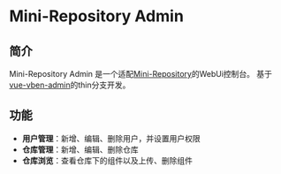 

<h1>Mini-Repository Admin</h1>


## 简介

Mini-Repository Admin 是一个适配[Mini-Repository](https://toscode.gitee.com/renqiwei/mini-repository)的WebUi控制台。
基于[vue-vben-admin](https://github.com/vbenjs/vue-vben-admin/tree/thin)的thin分支开发。

## 功能

- **用户管理**：新增、编辑、删除用户，并设置用户权限
- **仓库管理**：新增、编辑、删除仓库
- **仓库浏览**：查看仓库下的组件以及上传、删除组件
 
